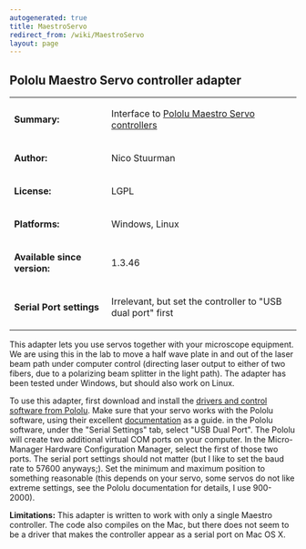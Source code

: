```yaml
---
autogenerated: true
title: MaestroServo
redirect_from: /wiki/MaestroServo
layout: page
---
```


## Pololu Maestro Servo controller adapter

<table cellspacing=3>
<tr>
<td markdown="1">

**Summary:**

</td>
<td markdown="1" valign="top">

Interface to [Pololu Maestro Servo
controllers](http://www.pololu.com/docs/0J40/all)

</td>
</tr>
<tr>
<td markdown="1">

**Author:**

</td>
<td markdown="1">

Nico Stuurman

</td>
</tr>
<tr>
<td markdown="1">

**License:**

</td>
<td markdown="1">

LGPL

</td>
</tr>
<tr>
<td markdown="1">

**Platforms:**

</td>
<td markdown="1">

Windows, Linux

</td>
</tr>
<tr>
<td markdown="1">

**Available since version:**

</td>
<td markdown="1">

1.3.46

</td>
<tr>
<td markdown="1">

**Serial Port settings**

</td>
<td markdown="1">

Irrelevant, but set the controller to "USB dual port" first

</table>

This adapter lets you use servos together with your microscope
equipment. We are using this in the lab to move a half wave plate in and
out of the laser beam path under computer control (directing laser
output to either of two fibers, due to a polarizing beam splitter in the
light path). The adapter has been tested under Windows, but should also
work on Linux.

To use this adapter, first download and install the [drivers and control
software from
Pololu](http://www.pololu.com/file/download/Maestro_windows_100506.zip?file_id=0J266).
Make sure that your servo works with the Pololu software, using their
excellent [documentation](http://www.pololu.com/docs/0J40/all) as a
guide. in the Pololu software, under the "Serial Settings" tab, select
"USB Dual Port". The Pololu will create two additional virtual COM ports
on your computer. In the Micro-Manager Hardware Configuration Manager,
select the first of those two ports. The serial port settings should not
matter (but I like to set the baud rate to 57600 anyways;). Set the
minimum and maximum position to something reasonable (this depends on
your servo, some servos do not like extreme settings, see the Pololu
documentation for details, I use 900-2000).

<b>Limitations:</b> This adapter is written to work with only a single
Maestro controller. The code also compiles on the Mac, but there does
not seem to be a driver that makes the controller appear as a serial
port on Mac OS X.

